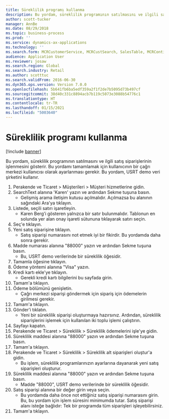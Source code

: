 ```yaml
---
title: Süreklilik programı kullanma
description: Bu yordam, süreklilik programının satılmasını ve ilgili satış siparişlerinin işlenmesini gösterir.
author: scott-tucker
manager: AnnBe
ms.date: 08/29/2018
ms.topic: business-process
ms.prod: ''
ms.service: dynamics-ax-applications
ms.technology: ''
ms.search.form: MCRCustomerService, MCRCustSearch, SalesTable, MCRContinuityCustInfo, MCRCustPaymLookup, CreditCardTokenization, CreditCardLookup, MCRSalesOrderRecap
audience: Application User
ms.reviewer: josaw
ms.search.region: Global
ms.search.industry: Retail
ms.author: scotttuc
ms.search.validFrom: 2016-06-30
ms.dyn365.ops.version: Version 7.0.0
ms.openlocfilehash: 5b641fb6ba5edf359a2f1f2de7b5095d73b497cf
ms.sourcegitcommit: 38d40c331c8894acb7b119c5073e3088b54776c1
ms.translationtype: HT
ms.contentlocale: tr-TR
ms.lasthandoff: 01/15/2021
ms.locfileid: "5003640"
---
```

# <a name="using-continuity-program"></a>Süreklilik programı kullanma

[!include [banner](../includes/banner.md)]

Bu yordam, süreklilik programının satılmasını ve ilgili satış siparişlerinin işlenmesini gösterir. Bu yordamı tamamlamak için kullanıcının bir çağrı merkezi kullanıcısı olarak ayarlanması gerekir. Bu yordam, USRT demo veri şirketini kullanır.

1. Perakende ve Ticaret > Müşterileri > Müşteri hizmetlerine gidin.
2. SearchText alanına 'Karen' yazın ve ardından Sekme tuşuna basın.
    * Gelişmiş arama iletişim kutusu açılmalıdır. Açılmazsa bu alanının sağındaki Ara'ya tıklayın.  
3. Listede, seçili satırı işaretleyin.
    * Karen Berg'i gösteren yalnızca bir satır bulunmalıdır. Tablonun en solunda yer alan onay işareti sütununa tıklayarak satırı seçin.  
4. Seç'e tıklayın.
5. Yeni satış siparişine tıklayın.
    * Satış siparişi numarasını not etmek iyi bir fikirdir. Bu yordamda daha sonra gerekir.  
6. Madde numarası alanına "88000" yazın ve ardından Sekme tuşuna basın.
    * Bu, USRT demo verilerinde bir süreklilik öğesidir.  
7. Tamamla öğesine tıklayın.
8. Ödeme yöntemi alanına "Visa" yazın.
9. Kredi kartı ekle'ye tıklayın.
    * Gerekli kredi kartı bilgilerini bu sayfada girin.  
10. Tamam'a tıklayın.
11. Ödeme bölümünü genişletin.
    * Çağrı merkezi siparişi göndermek için sipariş için ödemelerin girilmesi gerekir.  
12. Tamam'a tıklayın.
13. Gönder'i tıklatın.
    * Yeni bir süreklilik siparişi oluşturmaya hazırsınız. Ardından, süreklilik siparişlerini işlemek için kullanılan iki toplu işlemi çalıştırın.  
14. Sayfayı kapatın.
15. Perakende ve Ticaret > Süreklilik > Süreklilik ödemelerini işle'ye gidin.
16. Süreklilik maddesi alanına "88000" yazın ve ardından Sekme tuşuna basın.
17. Tamam'a tıklayın.
18. Perakende ve Ticaret > Süreklilik > Süreklilik alt siparişleri oluştur'a gidin.
    * Bu işlem, süreklilik programlarınızın ayarlarına dayanarak yeni satış siparişleri oluşturur.  
19. Süreklilik maddesi alanına "88000" yazın ve ardından Sekme tuşuna basın.
    * Madde "88000", USRT demo verilerinde bir süreklilik öğesidir.  
20. Satış siparişi alanına bir değer girin veya seçin.
    * Bu yordamda daha önce not ettiğiniz satış siparişi numarasını girin. Bu, bu yordam için işlem süresini minimumda tutar. Satış siparişi alanı isteğe bağlıdır: Tek bir programda tüm siparişleri işleyebilirsiniz.  
21. Tamam'a tıklayın.

